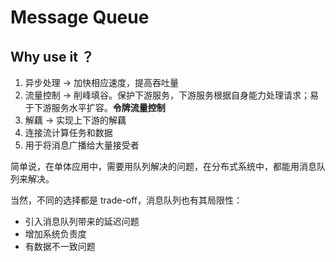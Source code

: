 # Message Queue

## Why use it ？

1. 异步处理  -> 加快相应速度，提高吞吐量
2. 流量控制  -> 削峰填谷。保护下游服务，下游服务根据自身能力处理请求；易于下游服务水平扩容。**令牌流量控制**
3. 解藕     -> 实现上下游的解藕
4. 连接流计算任务和数据
5. 用于将消息广播给大量接受者

简单说，在单体应用中，需要用队列解决的问题，在分布式系统中，都能用消息队列来解决。

当然，不同的选择都是 trade-off，消息队列也有其局限性：

* 引入消息队列带来的延迟问题
* 增加系统负责度
* 有数据不一致问题




